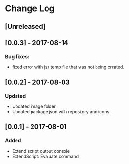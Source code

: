# Change Log

## [Unreleased]

## [0.0.3] - 2017-08-14
### Bug fixes:
- fixed error with jsx temp file that was not being created.
## [0.0.2] - 2017-08-03
### Updated
- Updated image folder 
- Updated package.json with repository and icons
## [0.0.1] - 2017-08-01
### Added
- Extend script output console
- ExtendScript: Evaluate command 
